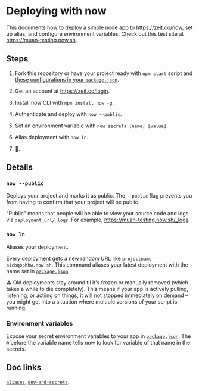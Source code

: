 # Deploying with now

This documents how to deploy a simple node app to https://zeit.co/now, set up alias, and configure environment variables. Check out this test site at https://muan-testing.now.sh.

## Steps

1. Fork this repository or have your project ready with `npm start` script and [these configurations in your `package.json`](https://github.com/muan/deploying-with-now/blob/5074a2c84c60834b60e6ed3eb2e1fac919f65e3f/package.json#L13-L18).

2. Get an account at https://zeit.co/login.

3. Install now CLI with `npm install now -g`.

4. Authenticate and deploy with `now --public`.

5. Set an environment variable with `now secrets [name] [value]`.

6. Alias deployment with `now ln`.

7. :tada:.

## Details

### `now --public`

Deploys your project and marks it as public. The `--public` flag prevents you from having to confirm that your project will be public.

"Public" means that people will be able to view your source code and logs via `deployment_url/_logs`. For example, https://muan-testing.now.sh/_logs.

### `now ln`

Aliases your deployment.

Every deployment gets a new random URL like `projectname-aicbqophhw.now.sh`. This command aliases your latest deployment with the name set in [`package.json`](https://github.com/muan/deploying-with-now/blob/5074a2c84c60834b60e6ed3eb2e1fac919f65e3f/package.json#L14).

⚠️ Old deployments stay around til it's frozen or manually removed (which takes a while to die completely). This means if your app is actively pulling, listening, or actiing on things, it will not stopped immediately on demand – you might get into a situation where multiple versions of your script is running.

### Environment variables

Expose your secret environment variables to your app in [`package.json`](https://github.com/muan/deploying-with-now/blob/5074a2c84c60834b60e6ed3eb2e1fac919f65e3f/package.json#L15-L17). The `@` before the variable name tells now to look for variable of that name in the secrets.

## Doc links

[`aliases`](https://zeit.co/docs/features/aliases), [`env-and-secrets`](https://zeit.co/docs/features/env-and-secrets).
